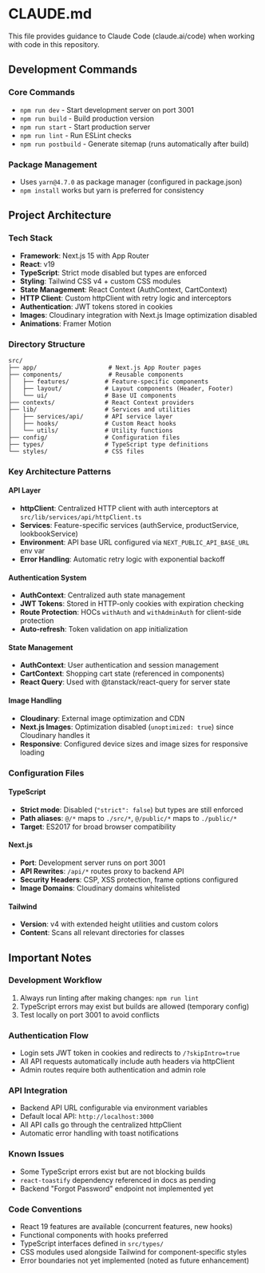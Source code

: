 # CLAUDE.md

This file provides guidance to Claude Code (claude.ai/code) when working with code in this repository.

## Development Commands

### Core Commands
- `npm run dev` - Start development server on port 3001
- `npm run build` - Build production version
- `npm run start` - Start production server
- `npm run lint` - Run ESLint checks
- `npm run postbuild` - Generate sitemap (runs automatically after build)

### Package Management
- Uses `yarn@4.7.0` as package manager (configured in package.json)
- `npm install` works but yarn is preferred for consistency

## Project Architecture

### Tech Stack
- **Framework**: Next.js 15 with App Router
- **React**: v19 
- **TypeScript**: Strict mode disabled but types are enforced
- **Styling**: Tailwind CSS v4 + custom CSS modules
- **State Management**: React Context (AuthContext, CartContext)
- **HTTP Client**: Custom httpClient with retry logic and interceptors
- **Authentication**: JWT tokens stored in cookies
- **Images**: Cloudinary integration with Next.js Image optimization disabled
- **Animations**: Framer Motion

### Directory Structure
```
src/
├── app/                    # Next.js App Router pages
├── components/             # Reusable components
│   ├── features/          # Feature-specific components
│   ├── layout/            # Layout components (Header, Footer)
│   └── ui/                # Base UI components
├── contexts/              # React Context providers
├── lib/                   # Services and utilities
│   ├── services/api/      # API service layer
│   ├── hooks/             # Custom React hooks
│   └── utils/             # Utility functions
├── config/                # Configuration files
├── types/                 # TypeScript type definitions
└── styles/                # CSS files
```

### Key Architecture Patterns

#### API Layer
- **httpClient**: Centralized HTTP client with auth interceptors at `src/lib/services/api/httpClient.ts`
- **Services**: Feature-specific services (authService, productService, lookbookService)
- **Environment**: API base URL configured via `NEXT_PUBLIC_API_BASE_URL` env var
- **Error Handling**: Automatic retry logic with exponential backoff

#### Authentication System
- **AuthContext**: Centralized auth state management
- **JWT Tokens**: Stored in HTTP-only cookies with expiration checking
- **Route Protection**: HOCs `withAuth` and `withAdminAuth` for client-side protection
- **Auto-refresh**: Token validation on app initialization

#### State Management
- **AuthContext**: User authentication and session management
- **CartContext**: Shopping cart state (referenced in components)
- **React Query**: Used with @tanstack/react-query for server state

#### Image Handling
- **Cloudinary**: External image optimization and CDN
- **Next.js Images**: Optimization disabled (`unoptimized: true`) since Cloudinary handles it
- **Responsive**: Configured device sizes and image sizes for responsive loading

### Configuration Files

#### TypeScript
- **Strict mode**: Disabled (`"strict": false`) but types are still enforced
- **Path aliases**: `@/*` maps to `./src/*`, `@/public/*` maps to `./public/*`
- **Target**: ES2017 for broad browser compatibility

#### Next.js
- **Port**: Development server runs on port 3001
- **API Rewrites**: `/api/*` routes proxy to backend API
- **Security Headers**: CSP, XSS protection, frame options configured
- **Image Domains**: Cloudinary domains whitelisted

#### Tailwind
- **Version**: v4 with extended height utilities and custom colors
- **Content**: Scans all relevant directories for classes

## Important Notes

### Development Workflow
1. Always run linting after making changes: `npm run lint`
2. TypeScript errors may exist but builds are allowed (temporary config)
3. Test locally on port 3001 to avoid conflicts

### Authentication Flow
- Login sets JWT token in cookies and redirects to `/?skipIntro=true`
- All API requests automatically include auth headers via httpClient
- Admin routes require both authentication and admin role

### API Integration
- Backend API URL configurable via environment variables
- Default local API: `http://localhost:3000`
- All API calls go through the centralized httpClient
- Automatic error handling with toast notifications

### Known Issues
- Some TypeScript errors exist but are not blocking builds
- `react-toastify` dependency referenced in docs as pending
- Backend "Forgot Password" endpoint not implemented yet

### Code Conventions
- React 19 features are available (concurrent features, new hooks)
- Functional components with hooks preferred
- TypeScript interfaces defined in `src/types/`
- CSS modules used alongside Tailwind for component-specific styles
- Error boundaries not yet implemented (noted as future enhancement)
